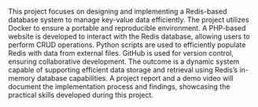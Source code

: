 This project focuses on designing and implementing a Redis-based database system to manage key-value data efficiently. The project utilizes Docker to ensure a portable and reproducible environment. A PHP-based website is developed to interact with the Redis database, allowing users to perform CRUD operations. Python scripts are used to efficiently populate Redis with data from external files. GitHub is used for version control, ensuring collaborative development. The outcome is a dynamic system capable of supporting efficient data storage and retrieval using Redis’s in-memory database capabilities. A project report and a demo video will document the implementation process and findings, showcasing the practical skills developed during this project.
